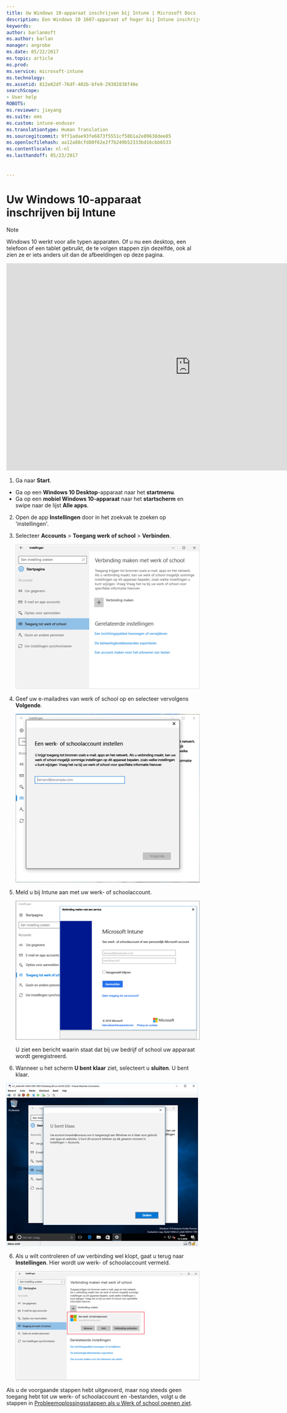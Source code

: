 ```yaml
---
title: Uw Windows 10-apparaat inschrijven bij Intune | Microsoft Docs
description: Een Windows 10 1607-apparaat of hoger bij Intune inschrijven
keywords: 
author: barlanmsft
ms.author: barlan
manager: angrobe
ms.date: 05/22/2017
ms.topic: article
ms.prod: 
ms.service: microsoft-intune
ms.technology: 
ms.assetid: 812e82df-76df-402b-bfe9-29302838f40e
searchScope:
- User help
ROBOTS: 
ms.reviewer: jieyang
ms.suite: ems
ms.custom: intune-enduser
ms.translationtype: Human Translation
ms.sourcegitcommit: 9ff1adae93fe6873f5551cf58b1a2e89638dee85
ms.openlocfilehash: aa12a88cfd80f62e2f7b249b52333bd16cbb6533
ms.contentlocale: nl-nl
ms.lasthandoff: 05/23/2017


---
```


# <a name="enroll-your-windows-10-device-in-intune"></a>Uw Windows 10-apparaat inschrijven bij Intune

> [!NOTE]
> Windows 10 werkt voor alle typen apparaten. Of u nu een desktop, een telefoon of een tablet gebruikt, de te volgen stappen zijn dezelfde, ook al zien ze er iets anders uit dan de afbeeldingen op deze pagina.

<iframe src="https://channel9.msdn.com/Series/IntuneEnrollment/Windows-Enrollment/player" width="960" height="540" allowFullScreen frameBorder="0"></iframe>

1. Ga naar **Start**.

  - Ga op een **Windows 10 Desktop**-apparaat naar het **startmenu**.
  - Ga op een **mobiel Windows 10-apparaat** naar het **startscherm** en swipe naar de lijst **Alle apps**.

2.  Open de app **Instellingen** door in het zoekvak te zoeken op 'instellingen'.

3. Selecteer **Accounts** > **Toegang werk of school** > **Verbinden**.

    ![Selecteer Werk- of school-account openen](./media/w10-enroll-rs1-connect-to-work-or-school.png)

3.  Geef uw e-mailadres van werk of school op en selecteer vervolgens **Volgende**.

    ![Uw werk- of schoolaccount opgeven](./media/w10-enroll-rs1-set-up-work-or-school-account.png)

4. Meld u bij Intune aan met uw werk- of schoolaccount.

    ![Een werk- of schoolaccount toevoegen](./media/w10-enroll-rs1-enter-your-credentials.png)

    U ziet een bericht waarin staat dat bij uw bedrijf of school uw apparaat wordt geregistreerd.

5. Wanneer u het scherm **U bent klaar** ziet, selecteert u **sluiten**. U bent klaar.

  ![Klik in het scherm U bent klaar! op Sluiten](./media/w10-enroll-rs1-youre-all-set.png)

6. Als u wilt controleren of uw verbinding wel klopt, gaat u terug naar **Instellingen**. Hier wordt uw werk- of schoolaccount vermeld.

    ![Valideren of de verbinding correct is ingesteld](./media/w10-enroll-rs1-validate-successful-enrollment.png)

Als u de voorgaande stappen hebt uitgevoerd, maar nog steeds geen toegang hebt tot uw werk- of schoolaccount en -bestanden, volgt u de stappen in [Probleemoplossingsstappen als u Werk of school openen ziet](troubleshoot-your-windows-10-device-windows.md#troubleshooting-steps-to-follow-if-you-see-access-work-or-school).


